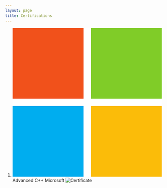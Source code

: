 ```yaml
---
layout: page
title: Certifications
---
```



1. ![Microsoft](/assets/icons/microsoft.png) Advanced C++
	Microsoft
	![Certificate](https://courses.edx.org/certificates/5bc13c9ca74f41f0b868bd8c8100c2f8)
